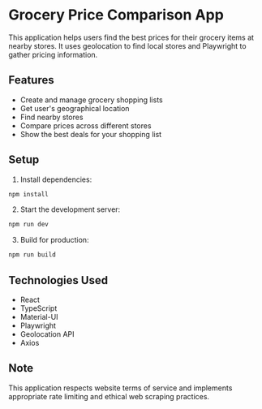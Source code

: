 # Grocery Price Comparison App

This application helps users find the best prices for their grocery items at nearby stores. It uses geolocation to find local stores and Playwright to gather pricing information.

## Features

- Create and manage grocery shopping lists
- Get user's geographical location
- Find nearby stores
- Compare prices across different stores
- Show the best deals for your shopping list

## Setup

1. Install dependencies:

```bash
npm install
```

2. Start the development server:

```bash
npm run dev
```

3. Build for production:

```bash
npm run build
```

## Technologies Used

- React
- TypeScript
- Material-UI
- Playwright
- Geolocation API
- Axios

## Note

This application respects website terms of service and implements appropriate rate limiting and ethical web scraping practices.
